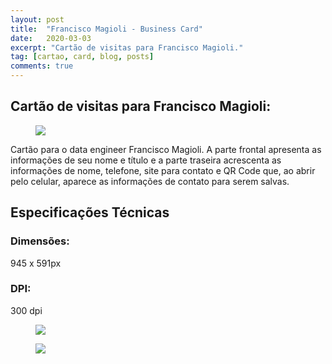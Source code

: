 ```yaml
---
layout: post
title:  "Francisco Magioli - Business Card"
date:   2020-03-03
excerpt: "Cartão de visitas para Francisco Magioli."
tag: [cartao, card, blog, posts]
comments: true
---
```


## Cartão de visitas para Francisco Magioli:

<figure>
	<a href="https://i.ibb.co/1vDGhYB/mockup3.jpg"><img src="https://i.ibb.co/1vDGhYB/mockup3.jpg"></a>
	<figcaption><a href="https://i.ibb.co/1vDGhYB/mockup3.jpg"></a></figcaption>
</figure>

Cartão para o data engineer Francisco Magioli. A parte frontal apresenta as informações de seu nome e título e a parte traseira acrescenta as informações de nome, telefone, site para contato e QR Code que, ao abrir pelo celular, aparece as informações de contato para serem salvas.

## Especificações Técnicas

### Dimensões: 
945 x 591px

### DPI: 
300 dpi

<figure>
	<a href="https://i.ibb.co/fD3Kqrw/1-Frente.jpg"><img src="https://i.ibb.co/fD3Kqrw/1-Frente.jpg"></a>
	<figcaption><a href="https://i.ibb.co/fD3Kqrw/1-Frente.jpg"></a></figcaption>
</figure>

<figure>
	<a href="https://i.ibb.co/QrYPBY9/2-Verso.jpg"><img src="https://i.ibb.co/QrYPBY9/2-Verso.jpg"></a>
	<figcaption><a href="https://i.ibb.co/QrYPBY9/2-Verso.jpg"></a></figcaption>
</figure>
